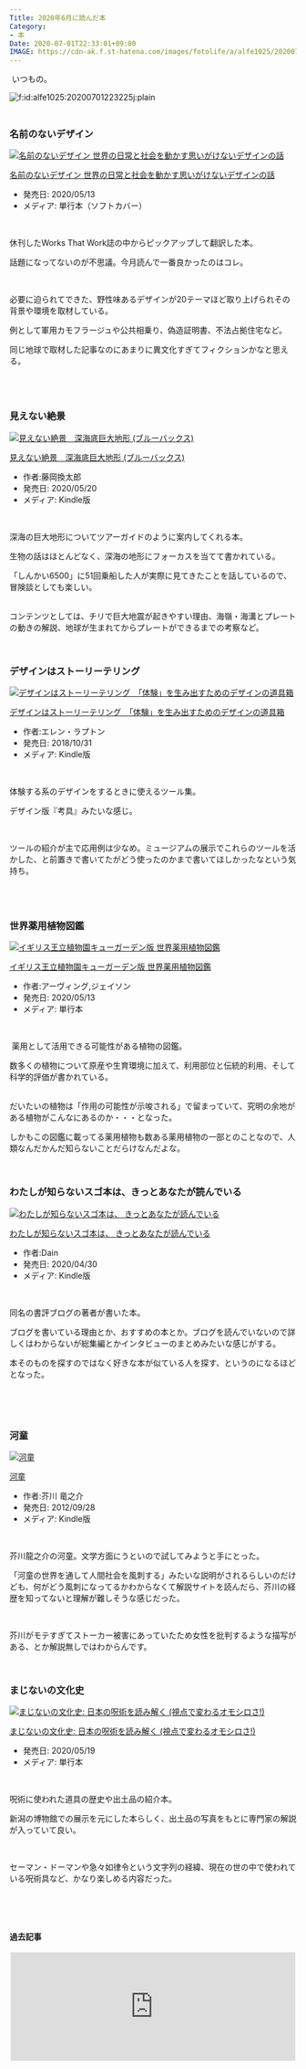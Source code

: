 ```yaml
---
Title: 2020年6月に読んだ本
Category:
- 本
Date: 2020-07-01T22:33:01+09:00
IMAGE: https://cdn-ak.f.st-hatena.com/images/fotolife/a/alfe1025/20200701/20200701223225.jpg
---
```


<p> いつもの。</p>
<p><img src="https://cdn-ak.f.st-hatena.com/images/fotolife/a/alfe1025/20200701/20200701223225.jpg" alt="f:id:alfe1025:20200701223225j:plain" title="f:id:alfe1025:20200701223225j:plain" class="hatena-fotolife" itemprop="image" /></p>

### <br />名前のないデザイン

<div class="freezed">
<div class="external-link-detail"><a href="https://www.amazon.co.jp/exec/obidos/ASIN/4766133935/ab1025-22/"><img src="https://m.media-amazon.com/images/I/51bR1IbTpdL._SL160_.jpg" class="external-link-detail-image" alt="名前のないデザイン 世界の日常と社会を動かす思いがけないデザインの話" title="名前のないデザイン 世界の日常と社会を動かす思いがけないデザインの話" /></a>
<div class="external-link-detail-info">
<p class="external-link-detail-title"><a href="https://www.amazon.co.jp/exec/obidos/ASIN/4766133935/ab1025-22/">名前のないデザイン 世界の日常と社会を動かす思いがけないデザインの話</a></p>
<ul>
<li><span class="external-link-detail-label">発売日:</span> 2020/05/13</li>
<li><span class="external-link-detail-label">メディア:</span> 単行本（ソフトカバー）</li>
</ul>
</div>
<div class="external-link-detail-foot"> </div>
</div>
</div>
<p>休刊したWorks That Work誌の中からピックアップして翻訳した本。</p>
<p>話題になってないのが不思議。今月読んで一番良かったのはコレ。</p>
<p> </p>
<p>必要に迫られてできた、野性味あるデザインが20テーマほど取り上げられその背景や環境を取材している。</p>
<p>例として軍用カモフラージュや公共相乗り、偽造証明書、不法占拠住宅など。</p>
<p>同じ地球で取材した記事なのにあまりに異文化すぎてフィクションかなと思える。</p>
<p> </p>

### <br />見えない絶景

<div class="freezed">
<div class="external-link-detail"><a href="https://www.amazon.co.jp/exec/obidos/ASIN/B088KJG9L8/ab1025-22/"><img src="https://m.media-amazon.com/images/I/51XLyp2BrlL._SL160_.jpg" class="external-link-detail-image" alt="見えない絶景　深海底巨大地形 (ブルーバックス)" title="見えない絶景　深海底巨大地形 (ブルーバックス)" /></a>
<div class="external-link-detail-info">
<p class="external-link-detail-title"><a href="https://www.amazon.co.jp/exec/obidos/ASIN/B088KJG9L8/ab1025-22/">見えない絶景　深海底巨大地形 (ブルーバックス)</a></p>
<ul>
<li><span class="external-link-detail-label">作者:</span>藤岡換太郎</li>
<li><span class="external-link-detail-label">発売日:</span> 2020/05/20</li>
<li><span class="external-link-detail-label">メディア:</span> Kindle版</li>
</ul>
</div>
<div class="external-link-detail-foot"> </div>
</div>
</div>
<p>深海の巨大地形についてツアーガイドのように案内してくれる本。</p>
<p>生物の話はほとんどなく、深海の地形にフォーカスを当てて書かれている。</p>
<p>「しんかい6500」に51回乗船した人が実際に見てきたことを話しているので、冒険談としても楽しい。</p>
<p><br />コンテンツとしては、チリで巨大地震が起きやすい理由、海嶺・海溝とプレートの動きの解説、地球が生まれてからプレートができるまでの考察など。</p>
<p> </p>

### デザインはストーリーテリング

<div class="freezed">
<div class="external-link-detail"><a href="https://www.amazon.co.jp/exec/obidos/ASIN/B07J62CY6H/ab1025-22/"><img src="https://m.media-amazon.com/images/I/51hkcARsMPL._SL160_.jpg" class="external-link-detail-image" alt="デザインはストーリーテリング　「体験」を生み出すためのデザインの道具箱" title="デザインはストーリーテリング　「体験」を生み出すためのデザインの道具箱" /></a>
<div class="external-link-detail-info">
<p class="external-link-detail-title"><a href="https://www.amazon.co.jp/exec/obidos/ASIN/B07J62CY6H/ab1025-22/">デザインはストーリーテリング　「体験」を生み出すためのデザインの道具箱</a></p>
<ul>
<li><span class="external-link-detail-label">作者:</span>エレン・ラプトン</li>
<li><span class="external-link-detail-label">発売日:</span> 2018/10/31</li>
<li><span class="external-link-detail-label">メディア:</span> Kindle版</li>
</ul>
</div>
<div class="external-link-detail-foot"> </div>
</div>
</div>
<p>体験する系のデザインをするときに使えるツール集。</p>
<p>デザイン版『考具』みたいな感じ。</p>
<p> </p>
<p>ツールの紹介が主で応用例は少なめ。ミュージアムの展示でこれらのツールを活かした、と前置きで書いてたがどう使ったのかまで書いてほしかったなという気持ち。</p>
<p> </p>

### <br />世界薬用植物図鑑

<div class="freezed">
<div class="external-link-detail"><a href="https://www.amazon.co.jp/exec/obidos/ASIN/4562057386/ab1025-22/"><img src="https://m.media-amazon.com/images/I/51yXucsry2L._SL160_.jpg" class="external-link-detail-image" alt="イギリス王立植物園キューガーデン版 世界薬用植物図鑑" title="イギリス王立植物園キューガーデン版 世界薬用植物図鑑" /></a>
<div class="external-link-detail-info">
<p class="external-link-detail-title"><a href="https://www.amazon.co.jp/exec/obidos/ASIN/4562057386/ab1025-22/">イギリス王立植物園キューガーデン版 世界薬用植物図鑑</a></p>
<ul>
<li><span class="external-link-detail-label">作者:</span>アーヴィング,ジェイソン</li>
<li><span class="external-link-detail-label">発売日:</span> 2020/05/13</li>
<li><span class="external-link-detail-label">メディア:</span> 単行本</li>
</ul>
</div>
<div class="external-link-detail-foot"> </div>
</div>
</div>
<p> 薬用として活用できる可能性がある植物の図鑑。</p>
<p>数多くの植物について原産や生育環境に加えて、利用部位と伝統的利用、そして科学的評価が書かれている。</p>
<p><br />だいたいの植物は「作用の可能性が示唆される」で留まっていて、究明の余地がある植物がこんなにあるのか・・・となった。</p>
<p>しかもこの図鑑に載ってる薬用植物も数ある薬用植物の一部とのことなので、人類なんだかんだ知らないことだらけなんだよな。</p>
<p> </p>

### わたしが知らないスゴ本は、きっとあなたが読んでいる

<div class="freezed">
<div class="external-link-detail"><a href="https://www.amazon.co.jp/exec/obidos/ASIN/B087M2V5G6/ab1025-22/"><img src="https://m.media-amazon.com/images/I/51pVimw0bCL._SL160_.jpg" class="external-link-detail-image" alt="わたしが知らないスゴ本は、 きっとあなたが読んでいる" title="わたしが知らないスゴ本は、 きっとあなたが読んでいる" /></a>
<div class="external-link-detail-info">
<p class="external-link-detail-title"><a href="https://www.amazon.co.jp/exec/obidos/ASIN/B087M2V5G6/ab1025-22/">わたしが知らないスゴ本は、 きっとあなたが読んでいる</a></p>
<ul>
<li><span class="external-link-detail-label">作者:</span>Dain</li>
<li><span class="external-link-detail-label">発売日:</span> 2020/04/30</li>
<li><span class="external-link-detail-label">メディア:</span> Kindle版</li>
</ul>
</div>
<div class="external-link-detail-foot"> </div>
</div>
</div>
<p>同名の書評ブログの著者が書いた本。</p>
<p>ブログを書いている理由とか、おすすめの本とか。ブログを読んでいないので詳しくはわからないが総集編とかインタビューのまとめみたいな感じがする。</p>
<p>本そのものを探すのではなく好きな本が似ている人を探す、というのになるほどとなった。</p>
<p> </p>
<p> </p>

### 河童 

<div class="freezed">
<div class="external-link-detail"><a href="https://www.amazon.co.jp/exec/obidos/ASIN/B009IWNFY4/ab1025-22/"><img src="https://m.media-amazon.com/images/I/41+xWcitoHL._SL160_.jpg" class="external-link-detail-image" alt="河童" title="河童" /></a>
<div class="external-link-detail-info">
<p class="external-link-detail-title"><a href="https://www.amazon.co.jp/exec/obidos/ASIN/B009IWNFY4/ab1025-22/">河童</a></p>
<ul>
<li><span class="external-link-detail-label">作者:</span>芥川 竜之介</li>
<li><span class="external-link-detail-label">発売日:</span> 2012/09/28</li>
<li><span class="external-link-detail-label">メディア:</span> Kindle版</li>
</ul>
</div>
<div class="external-link-detail-foot"> </div>
</div>
</div>
<p>芥川龍之介の河童。文学方面にうといので試してみようと手にとった。</p>
<p>「河童の世界を通して人間社会を風刺する」みたいな説明がされるらしいのだけども、何がどう風刺になってるかわからなくて解説サイトを読んだら、芥川の経歴を知ってないと理解が難しそうな感じだった。</p>
<p> </p>
<p>芥川がモテすぎてストーカー被害にあっていたため女性を批判するような描写がある、とか解説無しではわからんです。</p>
<p> </p>

### まじないの文化史

<div class="freezed">
<div class="external-link-detail"><a href="https://www.amazon.co.jp/exec/obidos/ASIN/4309228038/ab1025-22/"><img src="https://m.media-amazon.com/images/I/517Qa2QKs+L._SL160_.jpg" class="external-link-detail-image" alt="まじないの文化史: 日本の呪術を読み解く (視点で変わるオモシロさ!)" title="まじないの文化史: 日本の呪術を読み解く (視点で変わるオモシロさ!)" /></a>
<div class="external-link-detail-info">
<p class="external-link-detail-title"><a href="https://www.amazon.co.jp/exec/obidos/ASIN/4309228038/ab1025-22/">まじないの文化史: 日本の呪術を読み解く (視点で変わるオモシロさ!)</a></p>
<ul>
<li><span class="external-link-detail-label">発売日:</span> 2020/05/19</li>
<li><span class="external-link-detail-label">メディア:</span> 単行本</li>
</ul>
</div>
<div class="external-link-detail-foot"> </div>
</div>
</div>
<p>呪術に使われた道具の歴史や出土品の紹介本。</p>
<p>新潟の博物館での展示を元にした本らしく、出土品の写真をもとに専門家の解説が入っていて良い。</p>
<p> </p>
<p>セーマン・ドーマンや急々如律令という文字列の経緯、現在の世の中で使われている呪術具など、かなり楽しめる内容だった。</p>
<p> </p>
<p> </p>
<h4>過去記事</h4>
<p><iframe class="embed-card embed-blogcard" style="display: block; width: 100%; height: 190px; max-width: 500px; margin: auto;" title="2020年5月に読んだ本 - FUN YOU BLOG" src="https://hatenablog-parts.com/embed?url=https%3A%2F%2Fblog.alfebelow.com%2Fentry%2F2020%2F05%2F30%2F2020%25E5%25B9%25B45%25E6%259C%2588%25E3%2581%25AB%25E8%25AA%25AD%25E3%2582%2593%25E3%2581%25A0%25E6%259C%25AC" frameborder="0" scrolling="no"></iframe></p>
<p> </p>
